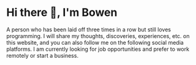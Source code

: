 # Hi there 👋, I'm Bowen

A person who has been laid off three times in a row but still loves programming. I will share my thoughts, discoveries, experiences, etc. on this website, and you can also follow me on the following social media platforms. I am currently looking for job opportunities and prefer to work remotely or start a business.
